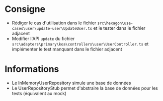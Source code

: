 # Consigne
- Rédiger le cas d'utilisation dans le fichier `src\hexagon\use-cases\user\update-user\UpdateUser.ts` et le tester dans le fichier adjacent
- Modifier l'API `update` du fichier `src\adapters\primary\koa\controllers\user\UserController.ts` et implémenter le test manquant dans le fichier adjacent

# Informations
- Le InMemoryUserRepository simule une base de données
- Le UserRepositoryStub permet d'abstraire la base de données pour les tests (équivalent au mock)